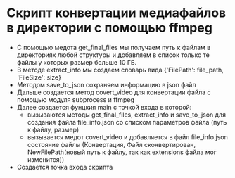  # Скрипт конвертации медиафайлов в директории с помощью ffmpeg
 * С помощью медота get_final_files мы получаем путь к файлам в директориях любой структуры и добавляем в список только те файлы у которых размер больше 10 ГБ.
 * В методе extract_info мы создаем словарь вида  {'FilePath': file_path, 'FileSize': size}
 * Методом save_to_json сохраняем информацию в json файл
 * Дальше создается метод covert_video для конвертации файла с помощью модуля subprocess и ffmpeg
 * Далее создается фунцкия main с точкой входа в которой:
 	+ вызываются методы  get_final_files, extract_info и save_to_json для создания файла file_info.json со списком параметров файла (путь к файлу, размер)
 	+ вызывается медот covert_video и добавляется в файл file_info.json состояние файлы (Конвертация, Файл сконвертирован, NewFilePath(новый путь к файлу, так как extensions файла мог изменится))
 * Создается точка входа скрипта 